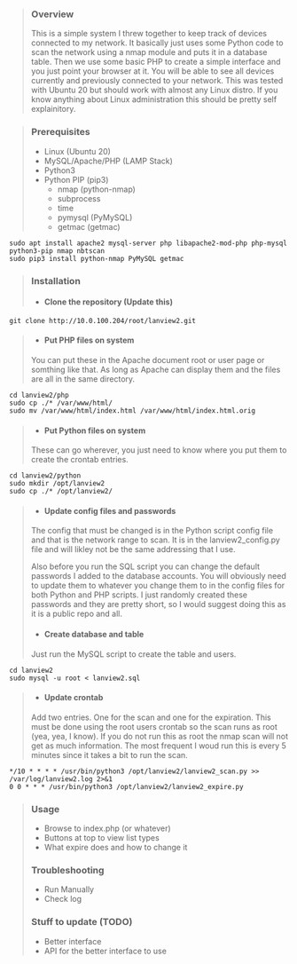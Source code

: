 > ### Overview
> This is a simple system I threw together to keep track of devices connected to my network.
> It basically just uses some Python code to scan the network using a nmap module and puts it in a database table.
> Then we use some basic PHP to create a simple interface and you just point your browser at it.
> You will be able to see all devices currently and previously connected to your network.
> This was tested with Ubuntu 20 but should work with almost any Linux distro.
> If you know anything about Linux administration this should be pretty self explainitory.

> ### Prerequisites
> 
> - Linux (Ubuntu 20) 
> - MySQL/Apache/PHP (LAMP Stack)
> - Python3
> - Python PIP (pip3)
>	- nmap (python-nmap)
>	- subprocess
>	- time
>	- pymysql (PyMySQL)
>	- getmac (getmac)

	sudo apt install apache2 mysql-server php libapache2-mod-php php-mysql python3-pip nmap nbtscan
	sudo pip3 install python-nmap PyMySQL getmac

> ### Installation
>
> - #### Clone the repository (Update this)

	git clone http://10.0.100.204/root/lanview2.git	

> - #### Put PHP files on system
>
> You can put these in the Apache document root or user page or somthing like that.
> As long as Apache can display them and the files are all in the same directory.
    
	cd lanview2/php
	sudo cp ./* /var/www/html/
	sudo mv /var/www/html/index.html /var/www/html/index.html.orig
>
> - #### Put Python files on system
>
> These can go wherever, you just need to know where you put them to create the crontab entries.

	cd lanview2/python
	sudo mkdir /opt/lanview2
	sudo cp ./* /opt/lanview2/
>
> - #### Update config files and passwords
> 
> The config that must be changed is in the Python script config file and that is the network range to scan.
> It is in the lanview2_config.py file and will likley not be the same addressing that I use.
>
> Also before you run the SQL script you can change the default passwords I added to the database accounts.
> You will obviously need to update them to whatever you change them to in the config files for both Python and PHP scripts.
> I just randomly created these passwords and they are pretty short, so I would suggest doing this as it is a public repo and all.
>
> - #### Create database and table
>
> Just run the MySQL script to create the table and users.

	cd lanview2
	sudo mysql -u root < lanview2.sql
    
> - #### Update crontab
>
> Add two entries. One for the scan and one for the expiration.
> This must be done using the root users crontab so the scan runs as root (yea, yea, I know).
> If you do not run this as root the nmap scan will not get as much information.
> The most frequent I woud run this is every 5 minutes since it takes a bit to run the scan.

	*/10 * * * * /usr/bin/python3 /opt/lanview2/lanview2_scan.py >> /var/log/lanview2.log 2>&1
	0 0 * * * /usr/bin/python3 /opt/lanview2/lanview2_expire.py

> ### Usage
> 
> - Browse to index.php (or whatever)
> - Buttons at top to view list types
> - What expire does and how to change it
>
> ### Troubleshooting
> 
> - Run Manually
> - Check log
>
> ### Stuff to update (TODO)
> 
> - Better interface
> - API for the better interface to use
>
